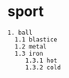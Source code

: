 # sport
    1. ball
      1.1 blastice
      1.2 metal
      1.3 iron
         1.3.1 hot
         1.3.2 cold
          
